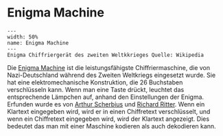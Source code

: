 # Enigma Machine

```{figure} resources/01-enigma_machine.jpg
---
width: 50%
name: Enigma Machine
---
Enigma Chiffriergerät des zweiten Weltkkrieges Quelle: Wikipedia
```

Die [Enigma Machine](https://en.wikipedia.org/wiki/Enigma_machine) ist die leistungsfähigste Chiffriermaschine, die von Nazi-Deutschland während des Zweiten Weltkriegs eingesetzt wurde. Sie hat eine elektromechanische Konstruktion, die 26 Buchstaben verschlüsseln kann. Wenn man eine Taste drückt, leuchtet das entsprechende Lämpchen auf, anhand den Einstellungen der Enigma. Erfunden wurde es von [Arthur Scherbius](https://en.wikipedia.org/wiki/Arthur_Scherbius) und [Richard Ritter](https://de.wikipedia.org/wiki/Ernst_Richard_Ritter). Wenn ein Klartext eingegeben wird, wird er in einen Chiffretext verschlüsselt, und wenn ein Chiffretext eingegeben wird, wird der Klartext angezeigt. Dies bedeutet das man mit einer Maschine kodieren als auch dekodieren kann.